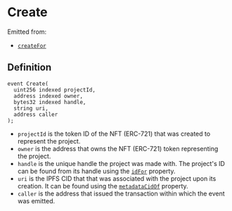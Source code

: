 # Create

Emitted from:

* [`createFor`](../write/createfor.md)

## Definition

```solidity
event Create(
  uint256 indexed projectId,
  address indexed owner,
  bytes32 indexed handle,
  string uri,
  address caller
);
```

* `projectId` is the token ID of the NFT (ERC-721) that was created to represent the project.
* `owner` is the address that owns the NFT (ERC-721) token representing the project.
* `handle` is the unique handle the project was made with. The project's ID can be found from its handle using the [`idFor`](../properties/idfor.md) property.
* `uri` is the IPFS CID that that was associated with the project upon its creation. It can be found using the [`metadataCidOf`](../properties/metadatacidof.md) property.
* `caller` is the address that issued the transaction within which the event was emitted.
